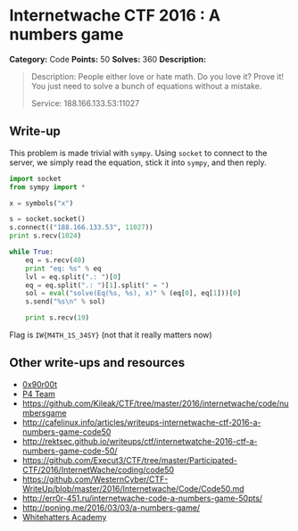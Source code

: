# Internetwache CTF 2016 : A numbers game

**Category:** Code
**Points:** 50
**Solves:** 360
**Description:**

> Description: People either love or hate math. Do you love it? Prove it! You just need to solve a bunch of equations without a mistake.
>
>
> Service: 188.166.133.53:11027


## Write-up

This problem is made trivial with `sympy`. Using `socket` to connect to the server, we simply read the equation, stick it into `sympy`, and then reply.

```python
import socket
from sympy import *

x = symbols("x")

s = socket.socket()
s.connect(("188.166.133.53", 11027))
print s.recv(1024)

while True:
	eq = s.recv(40)
	print "eq: %s" % eq
	lvl = eq.split(".: ")[0]
	eq = eq.split(".: ")[1].split(" = ")
	sol = eval("solve(Eq(%s, %s), x)" % (eq[0], eq[1]))[0]
	s.send("%s\n" % sol)

	print s.recv(19)
```

Flag is `IW{M4TH_1S_34SY}` (not that it really matters now)

## Other write-ups and resources

* [0x90r00t](https://0x90r00t.com/2016/02/22/internetwache-ctf-2016-code-50-a-numbers-game-write-up/)
* [P4 Team](https://github.com/p4-team/ctf/tree/master/2016-02-20-internetwache/ppc_50)
* <https://github.com/Kileak/CTF/tree/master/2016/internetwache/code/numbersgame>
* <http://cafelinux.info/articles/writeups-internetwache-ctf-2016-a-numbers-game-code50>
* <http://rektsec.github.io/writeups/ctf/internetwatche-2016-ctf-a-numbers-game-code-50/>
* <https://github.com/Execut3/CTF/tree/master/Participated-CTF/2016/InternetWache/coding/code50>
* <https://github.com/WesternCyber/CTF-WriteUp/blob/master/2016/Internetwache/Code/Code50.md>
* <http://err0r-451.ru/internetwache-code-a-numbers-game-50pts/>
* <http://poning.me/2016/03/03/a-numbers-game/>
* [Whitehatters Academy](https://www.whitehatters.academy/internetwache-ctf-code50/)
